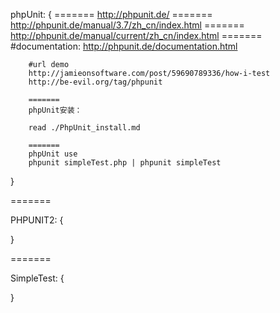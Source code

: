 phpUnit:
{
        =======
        http://phpunit.de/
        =======
        http://phpunit.de/manual/3.7/zh_cn/index.html
        =======
        http://phpunit.de/manual/current/zh_cn/index.html
        =======
        #documentation:
        http://phpunit.de/documentation.html

        #url demo
        http://jamieonsoftware.com/post/59690789336/how-i-test
        http://be-evil.org/tag/phpunit

        =======
        phpUnit安装： 

        read ./PhpUnit_install.md

        =======
        phpUnit use
        phpunit simpleTest.php | phpunit simpleTest 
}

=======

PHPUNIT2:
{

}


=======

SimpleTest:
{

}



